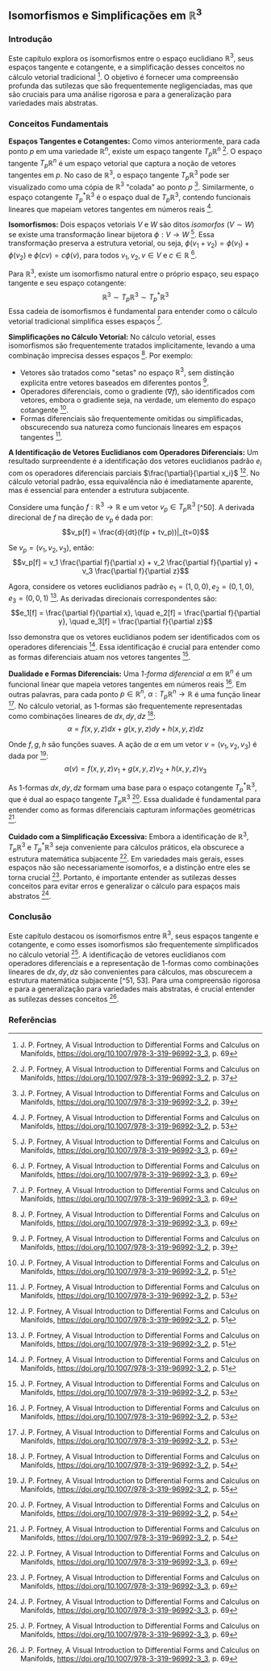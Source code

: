 ## Isomorfismos e Simplificações em $\mathbb{R}^3$

### Introdução
Este capítulo explora os isomorfismos entre o espaço euclidiano $\mathbb{R}^3$, seus espaços tangente e cotangente, e a simplificação desses conceitos no cálculo vetorial tradicional [^69]. O objetivo é fornecer uma compreensão profunda das sutilezas que são frequentemente negligenciadas, mas que são cruciais para uma análise rigorosa e para a generalização para variedades mais abstratas.

### Conceitos Fundamentais

**Espaços Tangentes e Cotangentes:**
Como vimos anteriormente, para cada ponto $p$ em uma variedade $\mathbb{R}^n$, existe um espaço tangente $T_p\mathbb{R}^n$ [^38]. O espaço tangente $T_p\mathbb{R}^n$ é um espaço vetorial que captura a noção de vetores tangentes em $p$. No caso de $\mathbb{R}^3$, o espaço tangente $T_p\mathbb{R}^3$ pode ser visualizado como uma cópia de $\mathbb{R}^3$ "colada" ao ponto $p$ [^39]. Similarmente, o espaço cotangente $T_p^*\mathbb{R}^3$ é o espaço dual de $T_p\mathbb{R}^3$, contendo funcionais lineares que mapeiam vetores tangentes em números reais [^53].

**Isomorfismos:**
Dois espaços vetoriais $V$ e $W$ são ditos *isomorfos* ($V \sim W$) se existe uma transformação linear bijetora $\phi: V \rightarrow W$ [^69]. Essa transformação preserva a estrutura vetorial, ou seja, $\phi(v_1 + v_2) = \phi(v_1) + \phi(v_2)$ e $\phi(cv) = c\phi(v)$, para todos $v_1, v_2, v \in V$ e $c \in \mathbb{R}$ [^69].

Para $\mathbb{R}^3$, existe um isomorfismo natural entre o próprio espaço, seu espaço tangente e seu espaço cotangente:
$$\mathbb{R}^3 \sim T_p\mathbb{R}^3 \sim T_p^*\mathbb{R}^3$$
Essa cadeia de isomorfismos é fundamental para entender como o cálculo vetorial tradicional simplifica esses espaços [^69].

**Simplificações no Cálculo Vetorial:**
No cálculo vetorial, esses isomorfismos são frequentemente tratados implicitamente, levando a uma combinação imprecisa desses espaços [^69]. Por exemplo:
*   Vetores são tratados como "setas" no espaço $\mathbb{R}^3$, sem distinção explícita entre vetores baseados em diferentes pontos [^39].
*   Operadores diferenciais, como o gradiente ($\nabla f$), são identificados com vetores, embora o gradiente seja, na verdade, um elemento do espaço cotangente [^51].
*   Formas diferenciais são frequentemente omitidas ou simplificadas, obscurecendo sua natureza como funcionais lineares em espaços tangentes [^53].

**A Identificação de Vetores Euclidianos com Operadores Diferenciais:**
Um resultado surpreendente é a identificação dos vetores euclidianos padrão $e_i$ com os operadores diferenciais parciais $\frac{\partial}{\partial x_i}$ [^51]. No cálculo vetorial padrão, essa equivalência não é imediatamente aparente, mas é essencial para entender a estrutura subjacente.

Considere uma função $f: \mathbb{R}^3 \rightarrow \mathbb{R}$ e um vetor $v_p \in T_p\mathbb{R}^3$ [^50]. A derivada direcional de $f$ na direção de $v_p$ é dada por:
$$v_p[f] = \frac{d}{dt}(f(p + tv_p))|_{t=0}$$

Se $v_p = (v_1, v_2, v_3)$, então:
$$v_p[f] = v_1 \frac{\partial f}{\partial x} + v_2 \frac{\partial f}{\partial y} + v_3 \frac{\partial f}{\partial z}$$

Agora, considere os vetores euclidianos padrão $e_1 = (1, 0, 0), e_2 = (0, 1, 0), e_3 = (0, 0, 1)$ [^51]. As derivadas direcionais correspondentes são:
$$e_1[f] = \frac{\partial f}{\partial x}, \quad e_2[f] = \frac{\partial f}{\partial y}, \quad e_3[f] = \frac{\partial f}{\partial z}$$

Isso demonstra que os vetores euclidianos podem ser identificados com os operadores diferenciais [^51]. Essa identificação é crucial para entender como as formas diferenciais atuam nos vetores tangentes [^53].

**Dualidade e Formas Diferenciais:**
Uma *1-forma diferencial* $\alpha$ em $\mathbb{R}^n$ é um funcional linear que mapeia vetores tangentes em números reais [^53]. Em outras palavras, para cada ponto $p \in \mathbb{R}^n$, $\alpha: T_p\mathbb{R}^n \rightarrow \mathbb{R}$ é uma função linear [^53]. No cálculo vetorial, as 1-formas são frequentemente representadas como combinações lineares de $dx, dy, dz$ [^54]:
$$\alpha = f(x, y, z)dx + g(x, y, z)dy + h(x, y, z)dz$$

Onde $f, g, h$ são funções suaves. A ação de $\alpha$ em um vetor $v = (v_1, v_2, v_3)$ é dada por [^55]:
$$\alpha(v) = f(x, y, z)v_1 + g(x, y, z)v_2 + h(x, y, z)v_3$$

As 1-formas $dx, dy, dz$ formam uma base para o espaço cotangente $T_p^*\mathbb{R}^3$, que é dual ao espaço tangente $T_p\mathbb{R}^3$ [^54]. Essa dualidade é fundamental para entender como as formas diferenciais capturam informações geométricas [^54].

**Cuidado com a Simplificação Excessiva:**
Embora a identificação de $\mathbb{R}^3$, $T_p\mathbb{R}^3$ e $T_p^*\mathbb{R}^3$ seja conveniente para cálculos práticos, ela obscurece a estrutura matemática subjacente [^69]. Em variedades mais gerais, esses espaços não são necessariamente isomorfos, e a distinção entre eles se torna crucial [^69]. Portanto, é importante entender as sutilezas desses conceitos para evitar erros e generalizar o cálculo para espaços mais abstratos [^69].

### Conclusão

Este capítulo destacou os isomorfismos entre $\mathbb{R}^3$, seus espaços tangente e cotangente, e como esses isomorfismos são frequentemente simplificados no cálculo vetorial [^69]. A identificação de vetores euclidianos com operadores diferenciais e a representação de 1-formas como combinações lineares de $dx, dy, dz$ são convenientes para cálculos, mas obscurecem a estrutura matemática subjacente [^51, 53]. Para uma compreensão rigorosa e para a generalização para variedades mais abstratas, é crucial entender as sutilezas desses conceitos [^69].

### Referências
[^38]: J. P. Fortney, A Visual Introduction to Differential Forms and Calculus on Manifolds, https://doi.org/10.1007/978-3-319-96992-3_2, p. 37
[^39]: J. P. Fortney, A Visual Introduction to Differential Forms and Calculus on Manifolds, https://doi.org/10.1007/978-3-319-96992-3_2, p. 39
[^51]: J. P. Fortney, A Visual Introduction to Differential Forms and Calculus on Manifolds, https://doi.org/10.1007/978-3-319-96992-3_2, p. 51
[^53]: J. P. Fortney, A Visual Introduction to Differential Forms and Calculus on Manifolds, https://doi.org/10.1007/978-3-319-96992-3_2, p. 53
[^54]: J. P. Fortney, A Visual Introduction to Differential Forms and Calculus on Manifolds, https://doi.org/10.1007/978-3-319-96992-3_2, p. 54
[^55]: J. P. Fortney, A Visual Introduction to Differential Forms and Calculus on Manifolds, https://doi.org/10.1007/978-3-319-96992-3_2, p. 55
[^69]: J. P. Fortney, A Visual Introduction to Differential Forms and Calculus on Manifolds, https://doi.org/10.1007/978-3-319-96992-3_3, p. 69
<!-- END -->